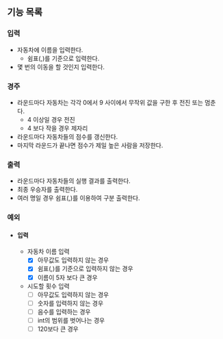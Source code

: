 ## 기능 목록

### 입력
- 자동차에 이름을 입력한다.
  - 쉼표(,)를 기준으로 입력한다. 
- 몇 번의 이동을 할 것인지 입력한다.

### 경주
- 라운드마다 자동차는 각각 0에서 9 사이에서 무작위 값을 구한 후 전진 또는 멈춘다.
  - 4 이상일 경우 전진
  - 4 보다 작을 경우 제자리
- 라운드마다 자동차들의 점수를 갱신한다.
- 마지막 라운드가 끝나면 점수가 제일 높은 사람을 저장한다.

### 출력
- 라운드마다 자동차들의 실행 결과를 출력한다.
- 최종 우승자를 출력한다.
- 여러 명일 경우 쉼표(,)를 이용하여 구분 출력한다.

### 예외
- #### 입력
  - 자동차 이름 입력 
    - [x] 아무값도 입력하지 않는 경우
    - [x] 쉼표(,)를 기준으로 입력하지 않는 경우
    - [x] 이름이 5자 보다 큰 경우 
  - 시도할 횟수 입력
    - [ ] 아무값도 입력하지 않는 경우
    - [ ] 숫자를 입력하지 않는 경우
    - [ ] 음수를 입력하는 경우
    - [ ] int의 범위를 벗어나는 경우
    - [ ] 120보다 큰 경우
